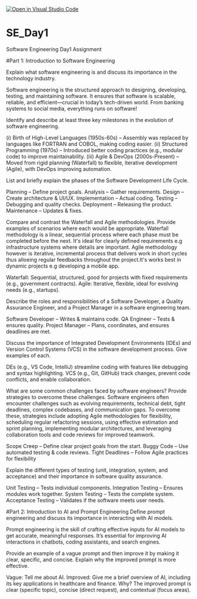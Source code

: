 [![Open in Visual Studio Code](https://classroom.github.com/assets/open-in-vscode-2e0aaae1b6195c2367325f4f02e2d04e9abb55f0b24a779b69b11b9e10269abc.svg)](https://classroom.github.com/online_ide?assignment_repo_id=18361475&assignment_repo_type=AssignmentRepo)
# SE_Day1
Software Engineering Day1 Assignment

#Part 1: Introduction to Software Engineering

Explain what software engineering is and discuss its importance in the technology industry.

Software engineering is the structured approach to designing, developing, testing, and maintaining software. It ensures that software is scalable, reliable, and efficient—crucial in today’s tech-driven world. From banking systems to social media, everything runs on software!

Identify and describe at least three key milestones in the evolution of software engineering.

(i) Birth of High-Level Languages (1950s-60s) – Assembly was replaced by languages like FORTRAN and COBOL, making coding easier.
(ii) Structured Programming (1970s) – Introduced better coding practices (e.g., modular code) to improve maintainability.
(iii) Agile & DevOps (2000s-Present) – Moved from rigid planning (Waterfall) to flexible, iterative development (Agile), with DevOps improving automation.

List and briefly explain the phases of the Software Development Life Cycle.

Planning – Define project goals.
Analysis – Gather requirements.
Design – Create architecture & UI/UX.
Implementation – Actual coding.
Testing – Debugging and quality checks.
Deployment – Releasing the product.
Maintenance – Updates & fixes.

Compare and contrast the Waterfall and Agile methodologies. Provide examples of scenarios where each would be appropriate.
Waterfall methodology is a linear, sequential process where each phase must be completed before the next. It's ideal for clearly defined requirements e.g infrastructure systems where details are important.
Agile methodology however is iterative, incremental process that delivers work in short cycles thus alloeing regular feedbacks throughout the project.It's works best in dynamic projects e.g developing a mobile app.

Waterfall: Sequential, structured, good for projects with fixed requirements (e.g., government contracts).
Agile: Iterative, flexible, ideal for evolving needs (e.g., startups).

Describe the roles and responsibilities of a Software Developer, a Quality Assurance Engineer, and a Project Manager in a software engineering team.

Software Developer – Writes & maintains code.
QA Engineer – Tests & ensures quality.
Project Manager – Plans, coordinates, and ensures deadlines are met.

Discuss the importance of Integrated Development Environments (IDEs) and Version Control Systems (VCS) in the software development process. Give examples of each.

DEs (e.g., VS Code, IntelliJ) streamline coding with features like debugging and syntax highlighting.
VCS (e.g., Git, GitHub) track changes, prevent code conflicts, and enable collaboration.

What are some common challenges faced by software engineers? Provide strategies to overcome these challenges.
Software engineers often encounter challenges such as evolving requirements, technical debt, tight deadlines, complex codebases, and communication gaps. To overcome these, strategies include adopting Agile methodologies for flexibility, scheduling regular refactoring sessions, using effective estimation and sprint planning, implementing modular architectures, and leveraging collaboration tools and code reviews for improved teamwork.

Scope Creep – Define clear project goals from the start.
Buggy Code – Use automated testing & code reviews.
Tight Deadlines – Follow Agile practices for flexibility

Explain the different types of testing (unit, integration, system, and acceptance) and their importance in software quality assurance.

Unit Testing – Tests individual components.
Integration Testing – Ensures modules work together.
System Testing – Tests the complete system.
Acceptance Testing – Validates if the software meets user needs.

#Part 2: Introduction to AI and Prompt Engineering
Define prompt engineering and discuss its importance in interacting with AI models.

Prompt engineering is the skill of crafting effective inputs for AI models to get accurate, meaningful responses. It’s essential for improving AI interactions in chatbots, coding assistants, and search engines.

Provide an example of a vague prompt and then improve it by making it clear, specific, and concise. Explain why the improved prompt is more effective.

Vague: Tell me about AI.
Improved: Give me a brief overview of AI, including its key applications in healthcare and finance.
Why? The improved prompt is clear (specific topic), concise (direct request), and contextual (focus areas).
